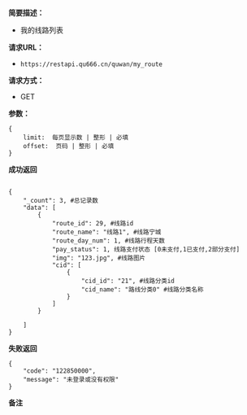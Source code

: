  
**简要描述：** 

- 我的线路列表

**请求URL：** 
- ` https://restapi.qu666.cn/quwan/my_route `
  
**请求方式：**
- GET

**参数：** 
```
{
    limit:  每页显示数 | 整形 | 必填
    offset:  页码 | 整形 | 必填
} 

```


 **成功返回**
```

{
    "_count": 3, #总记录数
    "data": [
        {
            "route_id": 29, #线路id
            "route_name": "线路1", #线路宁城
            "route_day_num": 1, #线路行程天数
            "pay_status": 1, 线路支付状态 [0未支付,1已支付,2部分支付]
            "img": "123.jpg", #线路图片
            "cid": [
                {
                    "cid_id": "21", #线路分类id
                    "cid_name": "路线分类0" #线路分类名称
                }
            ]
        }
        
    ]
}
```

 **失败返回** 

```
{
    "code": "122850000",
    "message": "未登录或没有权限"
}

```

 **备注** 

